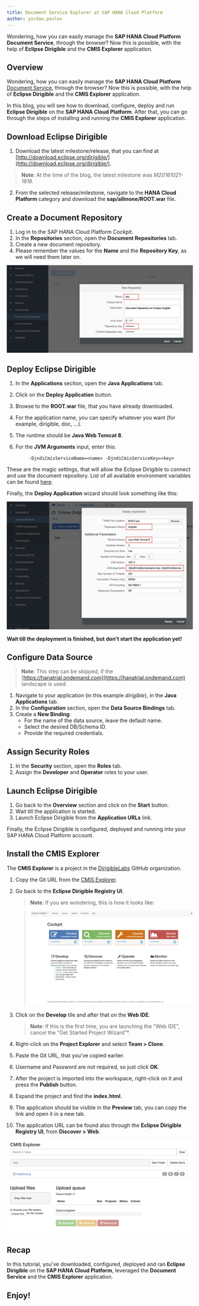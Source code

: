 ```yaml
---
title: Document Service Explorer at SAP HANA Cloud Platform
author: yordan.pavlov
---
```



Wondering, how you can easily manage the **SAP HANA Cloud Platform Document Service**, through the browser? Now this is possible, with the help of **Eclipse Dirigible** and the **CMIS Explorer** application.

## Overview

Wondering, how you can easily manage the **SAP HANA Cloud Platform** [Document Service](https://help.hana.ondemand.com/help/frameset.htm?e60b7e45bb57101487a881c7c5487778.html), through the browser? Now this is possible, with the help of **Eclipse Dirigible** and the **CMIS Explorer** application.

In this blog, you will see how to download, configure, deploy and run **Eclipse Dirigible** on the **SAP HANA Cloud Platform**. After that, you can go through the steps of installing and running the **CMIS Explorer** application.

## Download Eclipse Dirigible

1. Download the latest milestone/release, that you can find at [http://download.eclipse.org/dirigible/](http://download.eclipse.org/dirigible/).

>**Note**: At the time of the blog, the latest milestone was *M20161021-1818*.

2. From the selected release/milestone, navigate to the **HANA Cloud Platform** category and download the **sap/allinone/ROOT.war** file.

## Create a Document Repository

1. Log in to the SAP HANA Cloud Platform Cockpit.
2. In the **Repositories** section, open the **Document Repositories** tab.
3. Create a new document repository.
4. Please remember the values for the **Name** and the **Repository Key**, as we will need them later on.

![Create a Document Repository](/img/posts/20161103-0/1-create-document-repository.png)

## Deploy Eclipse Dirigible

1. In the **Applications** section, open the **Java Applications** tab.
2. Click on the **Deploy Application** button.
3. Browse to the **ROOT.war** file, that you have already downloaded.
4. For the application name, you can specify whatever you want (for example, dirigible, doc, …).
5. The runtime should be **Java Web Tomcat 8**.
6. For the **JVM Arguments** input, enter this:
			
			-DjndiCmisServiceName=<name> -DjndiCmisServiceKey=<key>

These are the magic settings, that will allow the Eclipse Dirigible to connect and use the document repository. List of all available environment variables can be found [here](www.dirigible.io/help/setup_env_vars.html).

Finally, the **Deploy Application** wizard should look something like this:

![Deploy Application](/img/posts/20161103-0/2-deploy-application.png)

**Wait till the deployment is finished, but don't start the application yet!**

## Configure Data Source

>**Note**: This step can be skipped, if the [https://hanatrial.ondemand.com](https://hanatrial.ondemand.com) landscape is used.

1. Navigate to your application (in this example *dirigible*), in the **Java Applications** tab.
2. In the **Configuration** section, open the **Data Source Bindings** tab.
3. Create a **New Binding**:
	* For the name of the data source, leave the default name.
	* Select the desired DB/Schema ID.
	* Provide the required credentials.

## Assign Security Roles

1. In the **Security** section, open the **Roles** tab.
2. Assign the **Developer** and **Operator** roles to your user.

## Launch Eclipse Dirigible

1. Go back to the **Overview** section and click on the **Start** button.
2. Wait till the application is started.
3. Launch Eclipse Dirigible from the **Application URLs** link.

Finally, the Eclipse Dirigible is configured, deployed and running into your SAP HANA Cloud Platform account.

## Install the CMIS Explorer

The **CMIS Explorer** is a project in the [DirigibleLabs](github.com/dirigiblelabs) GitHub organization.

1. Copy the Git URL from the [CMIS Explorer](https://github.com/dirigiblelabs/sample_cmis_explorer).
2. Go back to the **Eclipse Dirigible Registry UI**.

   >**Note**: If you are wondering, this is how it looks like:

   >![Registry UI](/img/posts/20161103-0/3-registry-ui.png)

3. Click on the **Develop** tile and after that on the **Web IDE**.

   >**Note**: If this is the first time, you are launching the "Web IDE", cancel the “Get Started Project Wizard”*.

4. Right-click on the **Project Explorer** and select **Team > Clone**.
5. Paste the Git URL, that you’ve copied earlier.
6. Username and Password are not required, so just click **OK**.
7. After the project is imported into the workspace, right-click on it and press the **Publish** button.
8. Expand the project and find the **index.html**.
9. The application should be visible in the **Preview** tab, you can copy the link and open it in a new tab.
10. The application URL can be found also through the **Eclipse Dirigible Registry UI**, from **Discover > Web**.

![Registry UI](/img/posts/20161103-0/4-cmis-explorer.png)

## Recap

In this tutorial, you've downloaded, configured, deployed and ran **Eclipse Dirigible** on the **SAP HANA Cloud Platform**, leveraged the **Document Service** and the **CMIS Explorer** application.

## Enjoy!
